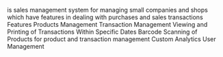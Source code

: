 is sales management system for managing small companies and shops which have features in dealing with purchases and sales transactions
Features
Products Management
Transaction Management
Viewing and Printing of Transactions Within Specific Dates
Barcode Scanning of Products for product and transaction management
Custom Analytics
User Management
